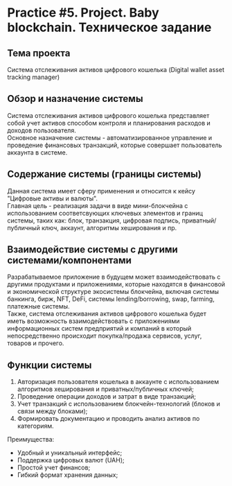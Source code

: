 # Practice #5. Project. Baby blockchain. Техническое задание

## Тема проекта
Система отслеживания активов цифрового кошелька (Digital wallet asset tracking manager)

## Обзор и назначение системы  
Система отслеживания активов цифрового кошелька представляет собой учет активов способом контроля и планирования расходов и доходов пользователя.  
Основное назначение системы - автоматизированное управление и проведение финансовых транзакций, которые совершает пользователь аккаунта в системе.  

## Содержание системы (границы системы)  
Данная система имеет сферу применения и относится к кейсу "Цифровые активы и валюты".  
Главная цель - реализация задачи в виде мини-блокчейна с использованием соответсвующих ключевых элементов и границ системы, таких как: блок, транзакция, цифровая подпись, приватный/публичный ключ, аккаунт, алгоритмы хеширования и пр.

## Взаимодействие системы с другими системами/компонентами  
Разрабатываемое приложение в будущем может взаимодействовать с другими продуктами и приложениями, которые находятся в финансовой и экономической структуре экосистемы блокчейна, включая системы банкинга, бирж, NFT, DeFi, системы lending/borrowing, swap, farming, платежные системы.  
Также, система отслеживания активов цифрового кошелька будет иметь возможность взаимодействовать с приложениями информационных систем предприятий и компаний в который непосредственно происходит покупка/продажа сервисов, услуг, товаров и прочего. 

## Функции системы
1. Авторизация пользователя кошелька в аккаунте с использованием алгоритмов хеширования и приватных/публичных ключей;  
2. Проведение операции доходов и затрат в виде транзакций;  
3. Учет транзакций с использованием блокчейн-технологий (блоков и связи между блоками);  
4. Формировать документацию и проводить анализ активов по категориям.  
  
Преимущества:    
- Удобный и уникальный интерфейс;  
- Поддержка цифровых валют (UAH);  
- Простой учет финансов;  
- Гибкий формат хранения данных;  

